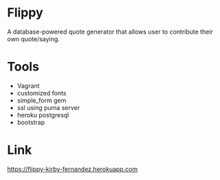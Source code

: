 # Flippy

A database-powered quote generator that allows user to contribute their own quote/saying.

# Tools

- Vagrant
- customized fonts
- simple_form gem
- ssl using puma server
- heroku postgresql
- bootstrap

# Link

https://flippy-kirby-fernandez.herokuapp.com
